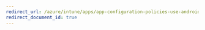 ```yaml
---
redirect_url: /azure/intune/apps/app-configuration-policies-use-android
redirect_document_id: true
---
```

